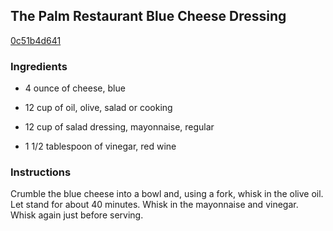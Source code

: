 ## The Palm Restaurant Blue Cheese Dressing

[0c51b4d641](http://www.food.com/recipe/the-palm-restaurant-blue-cheese-dressing-185519)

### Ingredients

 - 4 ounce of cheese, blue

 - 12 cup of oil, olive, salad or cooking

 - 12 cup of salad dressing, mayonnaise, regular

 - 1 1/2 tablespoon of vinegar, red wine

### Instructions

Crumble the blue cheese into a bowl and, using a fork, whisk in the olive oil. Let stand for about 40 minutes. Whisk in the mayonnaise and vinegar. Whisk again just before serving.